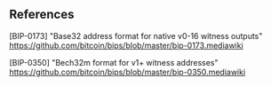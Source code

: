 ## References

[BIP-0173] "Base32 address format for native v0-16 witness outputs"
https://github.com/bitcoin/bips/blob/master/bip-0173.mediawiki

[BIP-0350] "Bech32m format for v1+ witness addresses"
https://github.com/bitcoin/bips/blob/master/bip-0350.mediawiki
